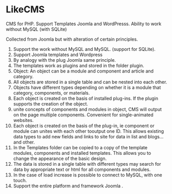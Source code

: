 # LikeCMS
CMS for PHP. Support Templates Joomla and WordPresss. Ability to work without MySQL (with SQLite)

Collected from Joomla but with alteration of certain principles.
1. Support the work without MySQL and MySQL. (support for SQLite).
2. Support Joomla templates and Wordpress
3. By analogy with the plug Joomla same principle.
4. The templates work as plugins and stored in the folder plugin.
5. Object: An object can be a module and component and article and category.
6. All objects are stored in a single table and can be nested into each other.
7. Objects have different types depending on whether it is a module that category, components, or materials.
8. Each object is created on the basis of installed plug-ins. If the plugin supports the creation of the object.
9. unite concepts of components and modules in object, CMS will output on the page multiple components. Convenient for single-animated websites.
10. Each object is created on the basis of the plug-in, ie component or module can unites with each other tooutput one ID. This allows existing data types to add new fields and links to site for data in list and blogs... and other.
11. In the Templates folder can be copied to a copy of the template modules, components and installed templates. This allows you to change the appearance of the basic design.
12. The data is stored in a single table with different types may search for data by appropriate text or html for all components and modules.
13. In the case of load increase is possible to connect to MySQL, with one touch.
14. Support the entire platform and framework Joomla .
